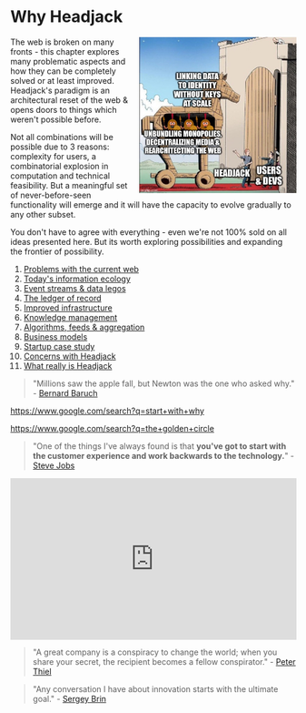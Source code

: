 # Why Headjack

<img src="images/meme_trojan_horse.jpg" align="right" style="margin-left: 8px; width: 55%">

<!-- <img src="images/meme_domino_effect.jpg" align="right" style="margin-left: 8px; width: 55%"> -->

<!-- linking data to identity without keys at scale
unbundling monopolies, decentralizing media & rearchitecting the web
Headjack
Users & devs
https://imgflip.com/memegenerator/144961820/Trojan-Horse
https://imgflip.com/memegenerator/162372564/Domino-Effect -->

The web is broken on many fronts - this chapter explores many problematic aspects and how they can be completely solved or at least improved. Headjack's paradigm is an architectural reset of the web & opens doors to things which weren't possible before.

Not all combinations will be possible due to 3 reasons: complexity for users, a combinatorial explosion in computation and technical feasibility. But a meaningful set of never-before-seen functionality will emerge and it will have the capacity to evolve gradually to any other subset.

You don't have to agree with everything - even we're not 100% sold on all ideas presented here. But its worth exploring possibilities and expanding the frontier of possibility.

1. [Problems with the current web](problems_with_the_web.md)
1. [Today's information ecology](information_ecology.md)
1. [Event streams & data legos](data_legos.md)
1. [The ledger of record](ledger_of_record.md)
1. [Improved infrastructure](improved_infrastructure.md)
1. [Knowledge management](knowledge_management.md)
1. [Algorithms, feeds & aggregation](algorithms_feeds_aggregation.md)
1. [Business models](business_models.md)
1. [Startup case study](startup_case_study.md)
1. [Concerns with Headjack](concerns.md)
1. [What really is Headjack](what_really_is_headjack.md)

> "Millions saw the apple fall, but Newton was the one who asked why." - [Bernard Baruch](https://www.brainyquote.com/quotes/bernard_baruch_122011)

https://www.google.com/search?q=start+with+why

https://www.google.com/search?q=the+golden+circle

> "One of the things I've always found is that **you've got to start with the customer experience and work backwards to the technology.**" - [Steve Jobs](https://www.youtube.com/watch?v=916Ye9XmIjI)

<div style="position: relative;width: 100%;height: 0;padding-bottom: 56.25%;">
<iframe style="position: absolute;top: 0;left: 0;width: 100%;height: 100%;" src="https://www.youtube.com/embed/916Ye9XmIjI" title="YouTube video player" frameborder="0" allow="accelerometer; autoplay; clipboard-write; encrypted-media; gyroscope; picture-in-picture" allowfullscreen></iframe>
</div>


> "A great company is a conspiracy to change the world; when you share your secret, the recipient becomes a fellow conspirator." - [Peter Thiel](https://www.azquotes.com/quote/929109#:~:text=from%20the%20outside.-,A%20great%20company%20is%20a%20conspiracy%20to%20change%20the%20world%3B%20when%20you%20share%20your%20secret%2C%20the%20recipient%20becomes%20a%20fellow%20conspirator.,-Peter%20Thiel)


> "Any conversation I have about innovation starts with the ultimate goal." - [Sergey Brin](https://www.azquotes.com/quote/1104765)


<!-- > "Ideology scales like software." - [@balajis](https://twitter.com/balajis/status/1604055568851038209) -->

<!--

An architectural blueprint for everything digital



-->
